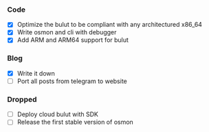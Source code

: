 ### Code

- [x] Optimize the bulut to be compliant with any architectured x86_64
- [x] Write osmon and cli with debugger
- [x] Add ARM and ARM64 support for bulut

### Blog

- [x] Write it down
- [ ] Port all posts from telegram to website

### Dropped

- [ ] Deploy cloud bulut with SDK
- [ ] Release the first stable version of osmon

